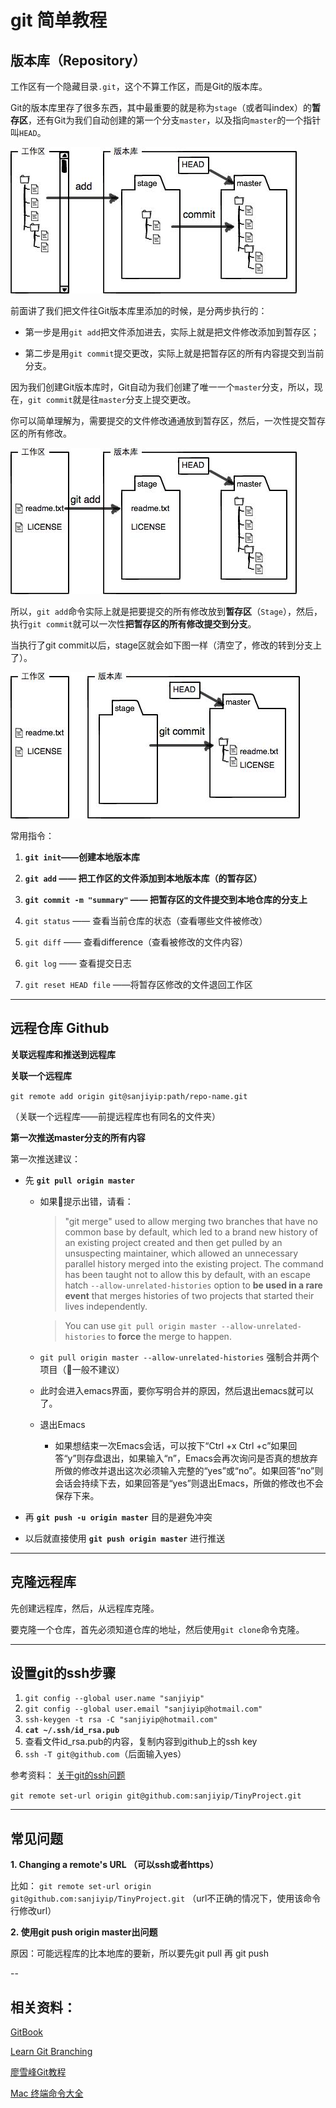 # **git 简单教程**

## 版本库（Repository）

工作区有一个隐藏目录`.git`，这个不算工作区，而是Git的版本库。

Git的版本库里存了很多东西，其中最重要的就是称为`stage`（或者叫index）的**暂存区**，还有Git为我们自动创建的第一个分支`master`，以及指向`master`的一个指针叫`HEAD`。

![版本库](images/版本库.png)

前面讲了我们把文件往Git版本库里添加的时候，是分两步执行的：

- 第一步是用`git add`把文件添加进去，实际上就是把文件修改添加到暂存区；

- 第二步是用`git commit`提交更改，实际上就是把暂存区的所有内容提交到当前分支。

因为我们创建Git版本库时，Git自动为我们创建了唯一一个`master`分支，所以，现在，`git commit`就是往`master`分支上提交更改。

你可以简单理解为，需要提交的文件修改通通放到暂存区，然后，一次性提交暂存区的所有修改。



![git add](images/gitadd.png)

所以，`git add`命令实际上就是把要提交的所有修改放到**暂存区**（`Stage`），然后，执行`git commit`就可以一次性**把暂存区的所有修改提交到分支**。

当执行了git commit以后，stage区就会如下图一样（清空了，修改的转到分支上了）。

![git commit](images/gitcommit.png)

常用指令：

1. **`git init`——创建本地版本库**

2. **`git add` —— 把工作区的文件添加到本地版本库（的暂存区）**

3. **`git commit -m "summary"` —— 把暂存区的文件提交到本地仓库的分支上**

4. `git status` —— 查看当前仓库的状态（查看哪些文件被修改）

5. `git diff` —— 查看difference（查看被修改的文件内容）

6. `git log` —— 查看提交日志

7. `git reset HEAD file` ——将暂存区修改的文件退回工作区

---

## 远程仓库 Github
**关联远程库和推送到远程库**

**关联一个远程库**

`git remote add origin git@sanjiyip:path/repo-name.git`

（关联一个远程库——前提远程库也有同名的文件夹）

**第一次推送master分支的所有内容**

第一次推送建议：

- 先 **`git pull origin master`**
    - 如果提示出错，请看：
        
        > "git merge" used to allow merging two branches that have no common base by default, which led to a brand new history of an existing project created and then get pulled by an unsuspecting maintainer, which allowed an unnecessary parallel history merged into the existing project. The command has been taught not to allow this by default, with an escape hatch `--allow-unrelated-histories` option to **be used in a rare event** that merges histories of two projects that started their lives independently.

        > You can use `git pull origin master --allow-unrelated-histories` to **force** the merge to happen.

    - `git pull origin master --allow-unrelated-histories` 强制合并两个项目（一般不建议）
    
    - 此时会进入emacs界面，要你写明合并的原因，然后退出emacs就可以了。

    - 退出Emacs
        - 如果想结束一次Emacs会话，可以按下“Ctrl +x Ctrl +c”如果回答“y”则存盘退出，如果输入“n”，Emacs会再次询问是否真的想放弃所做的修改并退出这次必须输入完整的“yes”或“no”。如果回答“no”则会话会持续下去，如果回答是“yes”则退出Emacs，所做的修改也不会保存下来。

- 再 **`git push -u origin master`** 目的是避免冲突

- 以后就直接使用 **`git push origin master`** 进行推送

----

## 克隆远程库

先创建远程库，然后，从远程库克隆。

要克隆一个仓库，首先必须知道仓库的地址，然后使用`git clone`命令克隆。

---

## 设置git的ssh步骤

1. `git config --global user.name "sanjiyip"`
2. `git config --global user.email "sanjiyip@hotmail.com"`
3. `ssh-keygen -t rsa -C "sanjiyip@hotmail.com"`
4. **`cat ~/.ssh/id_rsa.pub`**
5. 查看文件id_rsa.pub的内容，复制内容到github上的ssh key
6. `ssh -T git@github.com`（后面输入yes）

参考资料：
[关于git的ssh问题](http://blog.csdn.net/jingtingfengguo/article/details/51892864)

`git remote set-url origin git@github.com:sanjiyip/TinyProject.git`


---


## 常见问题

**1. Changing a remote's URL （可以ssh或者https）**

比如：
`git remote set-url origin git@github.com:sanjiyip/TinyProject.git` （url不正确的情况下，使用该命令行修改url）

**2. 使用git push origin master出问题**

原因：可能远程库的比本地库的要新，所以要先git pull 再 git push


--

## 相关资料：

[GitBook](https://git-scm.com/book/zh/v2)

[Learn Git Branching](https://learngitbranching.js.org/?demo)

[廖雪峰Git教程](https://www.liaoxuefeng.com/wiki/0013739516305929606dd18361248578c67b8067c8c017b000)

[Mac 终端命令大全](http://www.jianshu.com/p/3291de46f3ff)